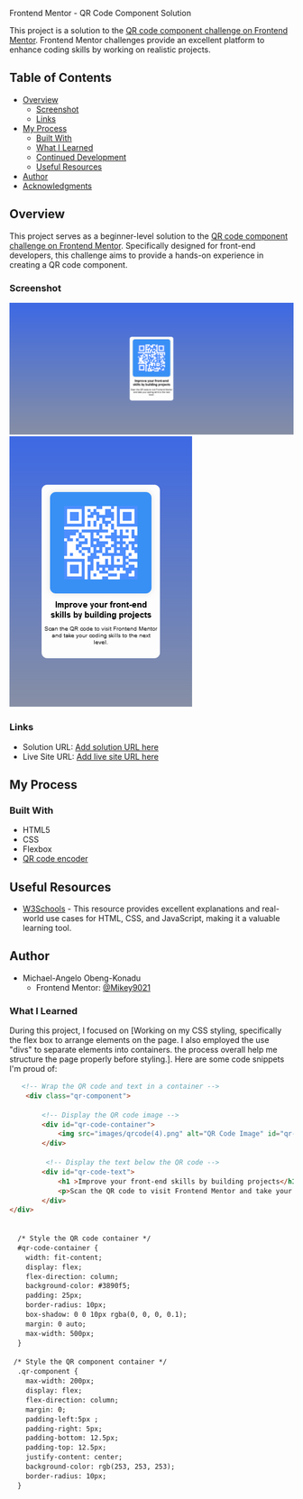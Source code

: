  Frontend Mentor - QR Code Component Solution

This project is a solution to the [QR code component challenge on Frontend Mentor](https://www.frontendmentor.io/challenges/qr-code-component-iux_sIO_H). Frontend Mentor challenges provide an excellent platform to enhance coding skills by working on realistic projects.

## Table of Contents

- [Overview](#overview)
  - [Screenshot](#screenshot)
  - [Links](#links)
- [My Process](#my-process)
  - [Built With](#built-with)
  - [What I Learned](#what-i-learned)
  - [Continued Development](#continued-development)
  - [Useful Resources](#useful-resources)
- [Author](#author)
- [Acknowledgments](#acknowledgments)

## Overview
This project serves as a beginner-level solution to the [QR code component challenge on Frontend Mentor](https://www.frontendmentor.io/challenges/qr-code-component-iux_sIO_H). Specifically designed for front-end developers, this challenge aims to provide a hands-on experience in creating a QR code component.

### Screenshot

![Screenshot 1](QR_Component/images/Screenshot%202024-01-11%20at%2019-04-25%20QR.png)
![Screenshot 2](QR_Component/images/Screenshot%202024-01-11%20at%2019-04-50%20QR.png)


### Links

- Solution URL: [Add solution URL here](https://your-solution-url.com)
- Live Site URL: [Add live site URL here](https://your-live-site-url.com)

## My Process

### Built With

- HTML5 
- CSS 
- Flexbox
- [QR code encoder](https://goqr.me/#t=url)

## Useful Resources

- [W3Schools](https://www.w3schools.com/) - This resource provides excellent explanations and real-world use cases for HTML, CSS, and JavaScript, making it a valuable learning tool.

## Author

- Michael-Angelo Obeng-Konadu
  - Frontend Mentor: [@Mikey9021](https://www.frontendmentor.io/profile/Mikey9021)
  
### What I Learned

During this project, I focused on [Working on my CSS styling, specifically the flex box to arrange elements on the page. I also employed the use "divs" to separate elements into containers. the process overall help me structure the page properly before styling.]. Here are some code snippets I'm proud of:

```html
   <!-- Wrap the QR code and text in a container -->
    <div class="qr-component">
       
        <!-- Display the QR code image -->
        <div id="qr-code-container">
            <img src="images/qrcode(4).png" alt="QR Code Image" id="qr-code"/>
        </div>

         <!-- Display the text below the QR code -->
        <div id="qr-code-text"> 
            <h1 >Improve your front-end skills by building projects</h1>
            <p>Scan the QR code to visit Frontend Mentor and take your coding skills to the next level.</p>
        </div>
</div>


  /* Style the QR code container */
  #qr-code-container {
    width: fit-content;
    display: flex;
    flex-direction: column;
    background-color: #3890f5;
    padding: 25px;
    border-radius: 10px;
    box-shadow: 0 0 10px rgba(0, 0, 0, 0.1);
    margin: 0 auto;
    max-width: 500px;
  }

 /* Style the QR component container */
  .qr-component {
    max-width: 200px;
    display: flex;
    flex-direction: column;
    margin: 0;
    padding-left:5px ;
    padding-right: 5px;
    padding-bottom: 12.5px;
    padding-top: 12.5px;
    justify-content: center;
    background-color: rgb(253, 253, 253);
    border-radius: 10px;
  }


